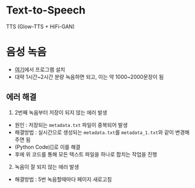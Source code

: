 # Text-to-Speech
TTS (Glow-TTS + HiFi-GAN)
# 음성 녹음
- [여기](https://drive.google.com/file/d/1qWWBVerugPedNvaUbqYqwPhbIvWXnFxN/view?usp=sharing)에서 프로그램 설치<br>
- 대략 1시간~2시간 분량 녹음하면 되고, 이는 약 1000~2000문장이 됨
## 에러 해결
1. 2번째 녹음부터 저장이 되지 않는 에러 발생
  - 원인 : 저장되는 `metadata.txt` 파일이 중복되어 발생
  - 해결방법 : 실시간으로 생성되는 `metadata.txt`를 `metadata_1.txt`와 같이 변경해주면 됨
  - (Python Code)[]로 이를 해결
  - 후에 위 코드를 통해 모든 텍스트 파일을 하나로 합치는 작업을 진행
2. 녹음이 잘 되지 않는 에러 발생
  - 해결방법 : 5번 녹음할때마다 페이지 새로고침
